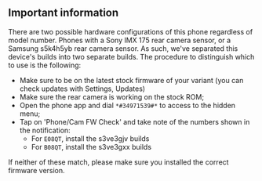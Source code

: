 ## Important information

There are two possible hardware configurations of this phone regardless of model number.
Phones with a Sony IMX 175 rear camera sensor, or a Samsung s5k4h5yb rear camera sensor.
As such, we've separated this device's builds into two separate builds.
The procedure to distinguish which to use is the following:

* Make sure to be on the latest stock firmware of your variant (you can check updates with Settings, Updates)
* Make sure the rear camera is working on the stock ROM;
* Open the phone app and dial `*#34971539#*` to access to the hidden menu;
* Tap on 'Phone/Cam FW Check' and take note of the numbers shown in the notification:
	* For `E08QT`, install the s3ve3gjv builds
	* For `B08QT`, install the s3ve3gxx builds

If neither of these match, please make sure you installed the correct firmware version.
